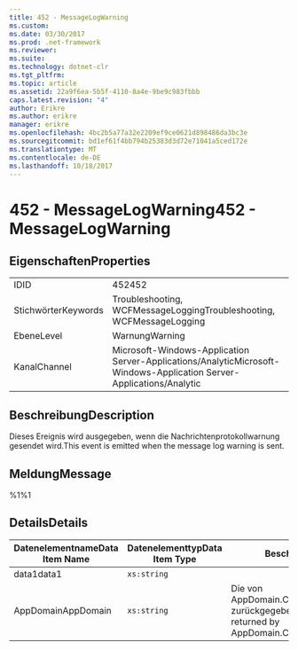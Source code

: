 ```yaml
---
title: 452 - MessageLogWarning
ms.custom: 
ms.date: 03/30/2017
ms.prod: .net-framework
ms.reviewer: 
ms.suite: 
ms.technology: dotnet-clr
ms.tgt_pltfrm: 
ms.topic: article
ms.assetid: 22a9f6ea-5b5f-4110-8a4e-9be9c983fbbb
caps.latest.revision: "4"
author: Erikre
ms.author: erikre
manager: erikre
ms.openlocfilehash: 4bc2b5a77a32e2209ef9ce0621d898486da3bc3e
ms.sourcegitcommit: bd1ef61f4bb794b25383d3d72e71041a5ced172e
ms.translationtype: MT
ms.contentlocale: de-DE
ms.lasthandoff: 10/18/2017
---
```

# <a name="452---messagelogwarning"></a><span data-ttu-id="5e451-102">452 - MessageLogWarning</span><span class="sxs-lookup"><span data-stu-id="5e451-102">452 - MessageLogWarning</span></span>
## <a name="properties"></a><span data-ttu-id="5e451-103">Eigenschaften</span><span class="sxs-lookup"><span data-stu-id="5e451-103">Properties</span></span>  
  
|||  
|-|-|  
|<span data-ttu-id="5e451-104">ID</span><span class="sxs-lookup"><span data-stu-id="5e451-104">ID</span></span>|<span data-ttu-id="5e451-105">452</span><span class="sxs-lookup"><span data-stu-id="5e451-105">452</span></span>|  
|<span data-ttu-id="5e451-106">Stichwörter</span><span class="sxs-lookup"><span data-stu-id="5e451-106">Keywords</span></span>|<span data-ttu-id="5e451-107">Troubleshooting, WCFMessageLogging</span><span class="sxs-lookup"><span data-stu-id="5e451-107">Troubleshooting, WCFMessageLogging</span></span>|  
|<span data-ttu-id="5e451-108">Ebene</span><span class="sxs-lookup"><span data-stu-id="5e451-108">Level</span></span>|<span data-ttu-id="5e451-109">Warnung</span><span class="sxs-lookup"><span data-stu-id="5e451-109">Warning</span></span>|  
|<span data-ttu-id="5e451-110">Kanal</span><span class="sxs-lookup"><span data-stu-id="5e451-110">Channel</span></span>|<span data-ttu-id="5e451-111">Microsoft-Windows-Application Server-Applications/Analytic</span><span class="sxs-lookup"><span data-stu-id="5e451-111">Microsoft-Windows-Application Server-Applications/Analytic</span></span>|  
  
## <a name="description"></a><span data-ttu-id="5e451-112">Beschreibung</span><span class="sxs-lookup"><span data-stu-id="5e451-112">Description</span></span>  
 <span data-ttu-id="5e451-113">Dieses Ereignis wird ausgegeben, wenn die Nachrichtenprotokollwarnung gesendet wird.</span><span class="sxs-lookup"><span data-stu-id="5e451-113">This event is emitted when the message log warning is sent.</span></span>  
  
## <a name="message"></a><span data-ttu-id="5e451-114">Meldung</span><span class="sxs-lookup"><span data-stu-id="5e451-114">Message</span></span>  
 <span data-ttu-id="5e451-115">%1</span><span class="sxs-lookup"><span data-stu-id="5e451-115">%1</span></span>  
  
## <a name="details"></a><span data-ttu-id="5e451-116">Details</span><span class="sxs-lookup"><span data-stu-id="5e451-116">Details</span></span>  
  
|<span data-ttu-id="5e451-117">Datenelementname</span><span class="sxs-lookup"><span data-stu-id="5e451-117">Data Item Name</span></span>|<span data-ttu-id="5e451-118">Datenelementtyp</span><span class="sxs-lookup"><span data-stu-id="5e451-118">Data Item Type</span></span>|<span data-ttu-id="5e451-119">Beschreibung</span><span class="sxs-lookup"><span data-stu-id="5e451-119">Description</span></span>|  
|--------------------|--------------------|-----------------|  
|<span data-ttu-id="5e451-120">data1</span><span class="sxs-lookup"><span data-stu-id="5e451-120">data1</span></span>|`xs:string`||  
|<span data-ttu-id="5e451-121">AppDomain</span><span class="sxs-lookup"><span data-stu-id="5e451-121">AppDomain</span></span>|`xs:string`|<span data-ttu-id="5e451-122">Die von AppDomain.CurrentDomain.FriendlyName zurückgegebene Zeichenfolge.</span><span class="sxs-lookup"><span data-stu-id="5e451-122">The string returned by AppDomain.CurrentDomain.FriendlyName.</span></span>|
